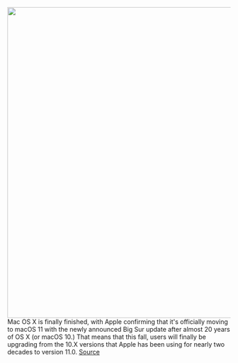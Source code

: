 <img src='https://cdn.vox-cdn.com/thumbor/klMmXpeL6-S8aefWHkH2TYTUFvE=/0x0:1280x800/1200x800/filters:focal(538x298:742x502)/cdn.vox-cdn.com/uploads/chorus_image/image/66968185/mac_os_x.0.jpg' width='700px' /><br/>
Mac OS X is finally finished, with Apple confirming that it's officially moving to macOS 11 with the newly announced Big Sur update after almost 20 years of OS X (or macOS 10.) That means that this fall, users will finally be upgrading from the 10.X versions that Apple has been using for nearly two decades to version 11.0.
<a href='https://www.theverge.com/2020/6/22/21299799/macos-11-big-sur-os-x-apple-verison-number-end-era'> Source <a/>